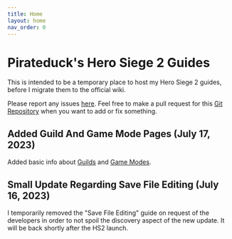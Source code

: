 ```yaml
---
title: Home
layout: home
nav_order: 0
---
```


# Pirateduck's Hero Siege 2 Guides 

This is intended to be a temporary place to host my Hero Siege 2 guides, before I migrate them to the official wiki.

Please report any issues [here](https://github.com/antistoopmode/antistoopmode.github.io/issues). Feel free to make a pull request for this [Git Repository](https://github.com/antistoopmode/antistoopmode.github.io) when you want to add or fix something.

## Added Guild And Game Mode Pages (July 17, 2023)
Added basic info about [Guilds](./social/guilds.html#attack-damage) and [Game Modes](./mechanics/game_modes.html#attack-damage).

## Small Update Regarding Save File Editing (July 16, 2023)
I temporarily removed the "Save File Editing" guide on request of the developers in order to not spoil the discovery aspect of the new update. It will be back shortly after the HS2 launch.